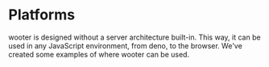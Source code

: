 # Platforms

wooter is designed without a server architecture built-in. This way, it can be
used in any JavaScript environment, from deno, to the browser. We've created
some examples of where wooter can be used.
